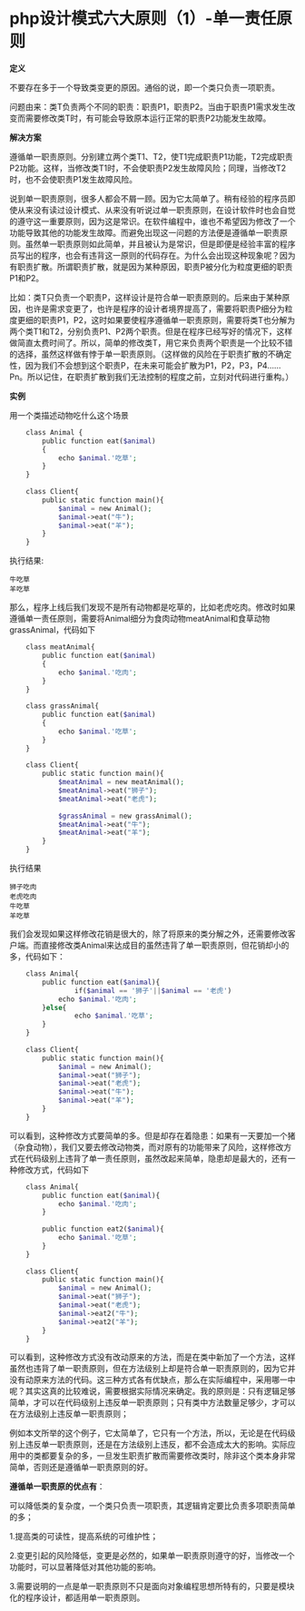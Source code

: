 # php设计模式六大原则（1）-单一责任原则 


  
**定义**

不要存在多于一个导致类变更的原因。通俗的说，即一个类只负责一项职责。 

问题由来：类T负责两个不同的职责：职责P1，职责P2。当由于职责P1需求发生改变而需要修改类T时，有可能会导致原本运行正常的职责P2功能发生故障。

**解决方案**

遵循单一职责原则。分别建立两个类T1、T2，使T1完成职责P1功能，T2完成职责P2功能。这样，当修改类T1时，不会使职责P2发生故障风险；同理，当修改T2时，也不会使职责P1发生故障风险。

说到单一职责原则，很多人都会不屑一顾。因为它太简单了。稍有经验的程序员即使从来没有读过设计模式、从来没有听说过单一职责原则，在设计软件时也会自觉的遵守这一重要原则，因为这是常识。在软件编程中，谁也不希望因为修改了一个功能导致其他的功能发生故障。而避免出现这一问题的方法便是遵循单一职责原则。虽然单一职责原则如此简单，并且被认为是常识，但是即便是经验丰富的程序员写出的程序，也会有违背这一原则的代码存在。为什么会出现这种现象呢？因为有职责扩散。所谓职责扩散，就是因为某种原因，职责P被分化为粒度更细的职责P1和P2。

比如：类T只负责一个职责P，这样设计是符合单一职责原则的。后来由于某种原因，也许是需求变更了，也许是程序的设计者境界提高了，需要将职责P细分为粒度更细的职责P1，P2，这时如果要使程序遵循单一职责原则，需要将类T也分解为两个类T1和T2，分别负责P1、P2两个职责。但是在程序已经写好的情况下，这样做简直太费时间了。所以，简单的修改类T，用它来负责两个职责是一个比较不错的选择，虽然这样做有悖于单一职责原则。（这样做的风险在于职责扩散的不确定性，因为我们不会想到这个职责P，在未来可能会扩散为P1，P2，P3，P4……Pn。所以记住，在职责扩散到我们无法控制的程度之前，立刻对代码进行重构。）

**实例**

用一个类描述动物吃什么这个场景

```php
    class Animal {
        public function eat($animal)
        {
            echo $animal.'吃草';
        }
    }
    
    class Client{
        public static function main(){
            $animal = new Animal();
            $animal->eat("牛");
            $animal->eat("羊");
        }
    }
```
执行结果:

    牛吃草
    羊吃草

那么，程序上线后我们发现不是所有动物都是吃草的，比如老虎吃肉。修改时如果遵循单一责任原则，需要将Animal细分为食肉动物meatAnimal和食草动物grassAnimal，代码如下

```php
    class meatAnimal{
        public function eat($animal)
        {
            echo $animal.'吃肉';
        }
    }
    
    class grassAnimal{
        public function eat($animal)
        {
            echo $animal.'吃草';
        }
    }
    
    class Client{
        public static function main(){
            $meatAnimal = new meatAnimal();
            $meatAnimal->eat("狮子");
            $meatAnimal->eat("老虎");
            
            $grassAnimal = new grassAnimal();
            $meatAnimal->eat("牛");
            $meatAnimal->eat("羊");
        }
    }
```
执行结果

    狮子吃肉
    老虎吃肉
    牛吃草
    羊吃草

我们会发现如果这样修改花销是很大的，除了将原来的类分解之外，还需要修改客户端。而直接修改类Animal来达成目的虽然违背了单一职责原则，但花销却小的多，代码如下：

```php
    class Animal{
        public function eat($animal){
                if($animal == '狮子'||$animal == '老虎')
            echo $animal.'吃肉';
        }else{
                echo $animal.'吃草';
        }
    }
    
    class Client{
        public static function main(){
            $animal = new Animal();
            $animal->eat("狮子");
            $animal->eat("老虎");
            $animal->eat("牛");
            $animal->eat("羊");
        }
    }
```
  
可以看到，这种修改方式要简单的多。但是却存在着隐患：如果有一天要加一个猪（杂食动物），我们又要去修改动物类，而对原有的功能带来了风险，这样修改方式在代码级别上违背了单一责任原则，虽然改起来简单，隐患却是最大的，还有一种修改方式，代码如下
```php
    class Animal{
        public function eat($animal){
            echo $animal.'吃肉';
        }
    
        public function eat2($animal){
            echo $animal.'吃草';
        }
    }
    
    class Client{
        public static function main(){
            $animal = new Animal();
            $animal->eat("狮子");
            $animal->eat("老虎");
            $animal->eat2("牛");
            $animal->eat2("羊");
        }
    }
```
可以看到，这种修改方式没有改动原来的方法，而是在类中新加了一个方法，这样虽然也违背了单一职责原则，但在方法级别上却是符合单一职责原则的，因为它并没有动原来方法的代码。这三种方式各有优缺点，那么在实际编程中，采用哪一中呢？其实这真的比较难说，需要根据实际情况来确定。我的原则是：只有逻辑足够简单，才可以在代码级别上违反单一职责原则；只有类中方法数量足够少，才可以在方法级别上违反单一职责原则；

例如本文所举的这个例子，它太简单了，它只有一个方法，所以，无论是在代码级别上违反单一职责原则，还是在方法级别上违反，都不会造成太大的影响。实际应用中的类都要复杂的多，一旦发生职责扩散而需要修改类时，除非这个类本身非常简单，否则还是遵循单一职责原则的好。

**遵循单一职责原的优点有**：

可以降低类的复杂度，一个类只负责一项职责，其逻辑肯定要比负责多项职责简单的多；

1.提高类的可读性，提高系统的可维护性；

2.变更引起的风险降低，变更是必然的，如果单一职责原则遵守的好，当修改一个功能时，可以显著降低对其他功能的影响。

3.需要说明的一点是单一职责原则不只是面向对象编程思想所特有的，只要是模块化的程序设计，都适用单一职责原则。


